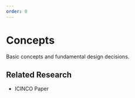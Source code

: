 ```yaml
---
order: 0
---
```

# Concepts

Basic concepts and fundamental design decisions.

## Related Research

- ICINCO Paper